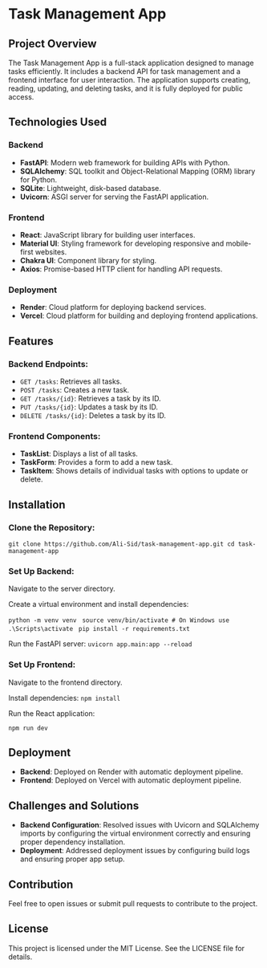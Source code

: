 # Task Management App

## Project Overview

The Task Management App is a full-stack application designed to manage tasks efficiently. It includes a backend API for task management and a frontend interface for user interaction. The application supports creating, reading, updating, and deleting tasks, and it is fully deployed for public access.

## Technologies Used

### Backend

- **FastAPI**: Modern web framework for building APIs with Python.
- **SQLAlchemy**: SQL toolkit and Object-Relational Mapping (ORM) library for Python.
- **SQLite**: Lightweight, disk-based database.
- **Uvicorn**: ASGI server for serving the FastAPI application.

### Frontend

- **React**: JavaScript library for building user interfaces.
- **Material UI**: Styling framework for developing responsive and mobile-first websites.
- **Chakra UI**: Component library for styling.
- **Axios**: Promise-based HTTP client for handling API requests.

### Deployment

- **Render**: Cloud platform for deploying backend services.
- **Vercel**: Cloud platform for building and deploying frontend applications.

## Features

### Backend Endpoints:

- `GET /tasks`: Retrieves all tasks.
- `POST /tasks`: Creates a new task.
- `GET /tasks/{id}`: Retrieves a task by its ID.
- `PUT /tasks/{id}`: Updates a task by its ID.
- `DELETE /tasks/{id}`: Deletes a task by its ID.

### Frontend Components:

- **TaskList**: Displays a list of all tasks.
- **TaskForm**: Provides a form to add a new task.
- **TaskItem**: Shows details of individual tasks with options to update or delete.

## Installation

### Clone the Repository:

`git clone https://github.com/Ali-Sid/task-management-app.git cd task-management-app`


### Set Up Backend:

Navigate to the server directory.

Create a virtual environment and install dependencies:

```python -m venv venv ```
```source venv/bin/activate # On Windows use .\Scripts\activate ```
```pip install -r requirements.txt```

Run the FastAPI server:
```uvicorn app.main:app --reload```

### Set Up Frontend:

Navigate to the frontend directory.

Install dependencies:
```npm install```


Run the React application:

``` npm run dev ```


## Deployment

- **Backend**: Deployed on Render with automatic deployment pipeline.
- **Frontend**: Deployed on Vercel with automatic deployment pipeline.

## Challenges and Solutions

- **Backend Configuration**: Resolved issues with Uvicorn and SQLAlchemy imports by configuring the virtual environment correctly and ensuring proper dependency installation.
- **Deployment**: Addressed deployment issues by configuring build logs and ensuring proper app setup.

## Contribution

Feel free to open issues or submit pull requests to contribute to the project.

## License

This project is licensed under the MIT License. See the LICENSE file for details.
